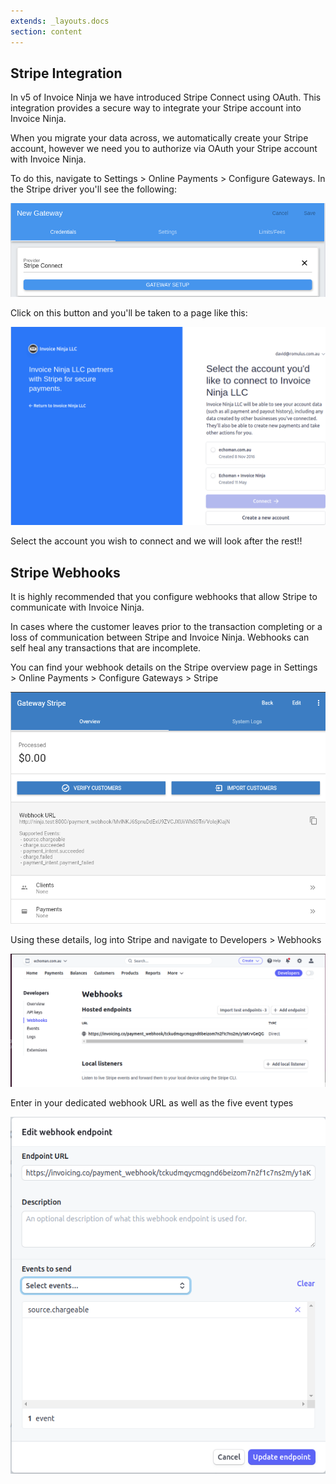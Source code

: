 ```yaml
---
extends: _layouts.docs 
section: content
---
```


## Stripe Integration

In v5 of Invoice Ninja we have introduced Stripe Connect using OAuth. This integration provides a secure way to integrate your Stripe account into Invoice Ninja.

When you migrate your data across, we automatically create your Stripe account, however we need you to authorize via OAuth your Stripe account with Invoice Ninja. 

To do this, navigate to Settings > Online Payments > Configure Gateways. In the Stripe driver you'll see the following:

![alt text](/assets/images/stripe/stripe1.png "Connect Stripe")

Click on this button and you'll be taken to a page like this:

![alt text](/assets/images/stripe/stripe2.png "OAuth Stripe")

Select the account you wish to connect and we will look after the rest!!

## Stripe Webhooks

It is highly recommended that you configure webhooks that allow Stripe to communicate with Invoice Ninja.

In cases where the customer leaves prior to the transaction completing or a loss of communication between Stripe and Invoice Ninja. Webhooks can self heal any transactions that are incomplete.

You can find your webhook details on the Stripe overview page in Settings > Online Payments > Configure Gateways > Stripe

![alt text](/assets/images/stripe/stripe_webhook_overview_1.png "Webhook Settings Invoice Ninja")

Using these details, log into Stripe and navigate to Developers > Webhooks

![alt text](/assets/images/stripe/stripe_webhook_overview_2.png "Webhook edit in Stripe")

Enter in your dedicated webhook URL as well as the five event types

![alt text](/assets/images/stripe/stripe_webhook_overview_3.png "Add Events")